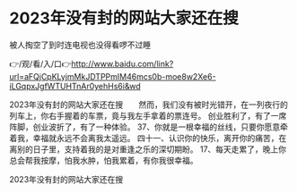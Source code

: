 # 2023年没有封的网站大家还在搜
被人掏空了到时连电视也没得看啰不过睡

👉/观/看/入/口👉http://www.baidu.com/link?url=aFQjCpKLyjmMkJDTPPmIM46mcs0b-moe8w2Xe6-iLGqpxJgfWTUHTnAr0yehHs6i&wd

2023年没有封的网站大家还在搜　　然而，我们没有被时光错开，在一列夜行的列车上，你右手握着的车票，竟与我左手拿着的票连号。
创业胜利了，有了一席阵脚，创业波折了，有了一种体验。
	37、你就是一根幸福的丝线，只要你愿意牵着我，幸福就永远不会离我太遥远。
	四十一、认识你的快乐，离开你的痛苦，在离别的日子里，支持着我的是对重逢之乐的深切期盼。
	17、每天走累了，晚上你总会帮我按摩，怕我水肿，怕我累着，有你我很幸福。

2023年没有封的网站大家还在搜
